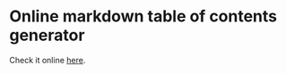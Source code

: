 
# Online markdown table of contents generator

Check it online [here](//luciopaiva.com/markdown-toc).
